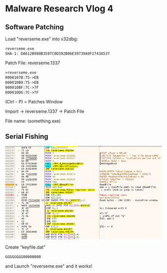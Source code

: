 # Malware Research Vlog 4

## Software Patching

Load "reverseme.exe" into x32dbg:

```
reverseme.exe
SHA-1: DA612B980B3597C0D392B06E39739A9F2743A537
```

Patch File: reverseme.1337
```
>reverseme.exe
0000107B:75->EB
000010B0:75->EB
000010BF:7C->7F
000010D6:7C->7F
```

(Ctrl - P) = Patches Window

Import -> reverseme.1337 -> Patch File

File name: (something.exe)

## Serial Fishing

![MRV4_reverseme](MRV4.jpg)

Create "keyfile.dat"

```
GGGGGGGG00000000

```

and Launch "reverseme.exe" and it works!

